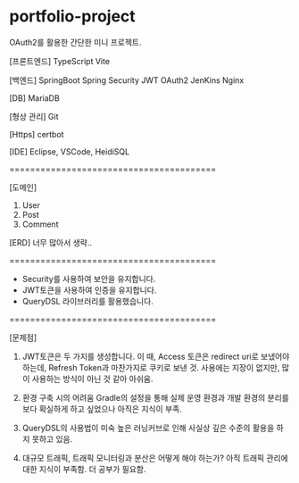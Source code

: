 # portfolio-project
OAuth2를 활용한 간단한 미니 프로젝트.

[프론트엔드]
TypeScript
Vite

[백엔드]
SpringBoot
Spring Security
JWT
OAuth2
JenKins
Nginx

[DB]
MariaDB

[형상 관리]
Git

[Https]
certbot

[IDE]
Eclipse, VSCode, HeidiSQL

========================================

[도메인]
1. User
2. Post
3. Comment

[ERD]
너무 많아서 생략..

========================================

- Security를 사용하여 보안을 유지합니다.
- JWT토큰을 사용하여 인증을 유지합니다.
- QueryDSL 라이브러리를 활용했습니다.

========================================

[문제점]

1. JWT토큰은 두 가지를 생성합니다.
   이 때, Access 토큰은 redirect uri로 보냈어야 하는데, Refresh Token과 마찬가지로 쿠키로 보낸 것.
   사용에는 지장이 없지만, 많이 사용하는 방식이 아닌 것 같아 아쉬움.   
  
2. 환경 구축 시의 어려움
   Gradle의 설정을 통해 실제 운영 환경과 개발 환경의 분리를 보다 확실하게 하고 싶었으나 아직은 지식이 부족.

3. QueryDSL의 사용법이 미숙
   높은 러닝커브로 인해 사실상 깊은 수준의 활용을 하지 못하고 있음.

4. 대규모 트래픽, 트래픽 모니터링과 분산은 어떻게 해야 하는가?
   아직 트래픽 관리에 대한 지식이 부족함. 더 공부가 필요함.
   

